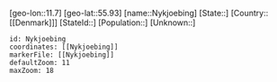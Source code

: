 ﻿---
location: [55.93,11.7]
mapzoom: [7,12] 
mapmarker: city 
type: City
tags:
- geo/City


SpocWebEntityId: 32995
isDeleted: false
confidential: public

---
[geo-lon::11.7]
[geo-lat::55.93]
[name::Nykjoebing]
[State::]
[Country::[[Denmark]]]
[StateId::]
[Population::]
[Unknown::]


```leaflet
id: Nykjoebing
coordinates: [[Nykjoebing]]
markerFile: [[Nykjoebing]]
defaultZoom: 11 
maxZoom: 18
```
